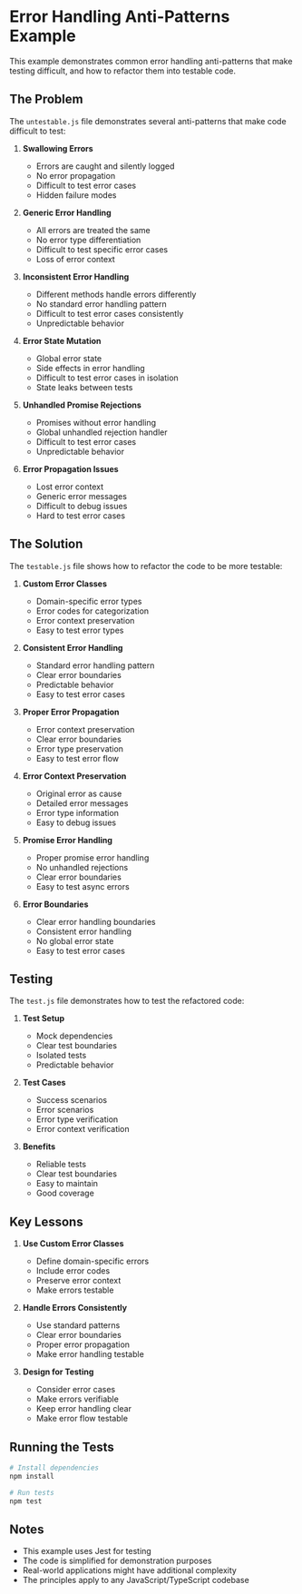 # Error Handling Anti-Patterns Example

This example demonstrates common error handling anti-patterns that make testing difficult, and how to refactor them into testable code.

## The Problem

The `untestable.js` file demonstrates several anti-patterns that make code difficult to test:

1. **Swallowing Errors**

   - Errors are caught and silently logged
   - No error propagation
   - Difficult to test error cases
   - Hidden failure modes

2. **Generic Error Handling**

   - All errors are treated the same
   - No error type differentiation
   - Difficult to test specific error cases
   - Loss of error context

3. **Inconsistent Error Handling**

   - Different methods handle errors differently
   - No standard error handling pattern
   - Difficult to test error cases consistently
   - Unpredictable behavior

4. **Error State Mutation**

   - Global error state
   - Side effects in error handling
   - Difficult to test error cases in isolation
   - State leaks between tests

5. **Unhandled Promise Rejections**

   - Promises without error handling
   - Global unhandled rejection handler
   - Difficult to test error cases
   - Unpredictable behavior

6. **Error Propagation Issues**
   - Lost error context
   - Generic error messages
   - Difficult to debug issues
   - Hard to test error cases

## The Solution

The `testable.js` file shows how to refactor the code to be more testable:

1. **Custom Error Classes**

   - Domain-specific error types
   - Error codes for categorization
   - Error context preservation
   - Easy to test error types

2. **Consistent Error Handling**

   - Standard error handling pattern
   - Clear error boundaries
   - Predictable behavior
   - Easy to test error cases

3. **Proper Error Propagation**

   - Error context preservation
   - Clear error boundaries
   - Error type preservation
   - Easy to test error flow

4. **Error Context Preservation**

   - Original error as cause
   - Detailed error messages
   - Error type information
   - Easy to debug issues

5. **Promise Error Handling**

   - Proper promise error handling
   - No unhandled rejections
   - Clear error boundaries
   - Easy to test async errors

6. **Error Boundaries**
   - Clear error handling boundaries
   - Consistent error handling
   - No global error state
   - Easy to test error cases

## Testing

The `test.js` file demonstrates how to test the refactored code:

1. **Test Setup**

   - Mock dependencies
   - Clear test boundaries
   - Isolated tests
   - Predictable behavior

2. **Test Cases**

   - Success scenarios
   - Error scenarios
   - Error type verification
   - Error context verification

3. **Benefits**
   - Reliable tests
   - Clear test boundaries
   - Easy to maintain
   - Good coverage

## Key Lessons

1. **Use Custom Error Classes**

   - Define domain-specific errors
   - Include error codes
   - Preserve error context
   - Make errors testable

2. **Handle Errors Consistently**

   - Use standard patterns
   - Clear error boundaries
   - Proper error propagation
   - Make error handling testable

3. **Design for Testing**
   - Consider error cases
   - Make errors verifiable
   - Keep error handling clear
   - Make error flow testable

## Running the Tests

```bash
# Install dependencies
npm install

# Run tests
npm test
```

## Notes

- This example uses Jest for testing
- The code is simplified for demonstration purposes
- Real-world applications might have additional complexity
- The principles apply to any JavaScript/TypeScript codebase
